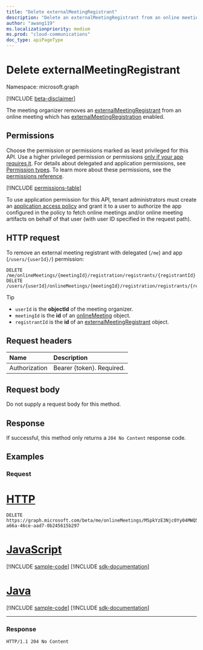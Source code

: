 ```yaml
---
title: "Delete externalMeetingRegistrant"
description: "Delete an externalMeetingRegistrant from an online meeting."
author: "awang119"
ms.localizationpriority: medium
ms.prod: "cloud-communications"
doc_type: apiPageType
---
```


# Delete externalMeetingRegistrant

Namespace: microsoft.graph

[!INCLUDE [beta-disclaimer](../../includes/beta-disclaimer.md)]

The meeting organizer removes an [externalMeetingRegistrant](../resources/externalmeetingregistrant.md) from an online meeting which has [externalMeetingRegistration](../resources/externalmeetingregistration.md) enabled.

## Permissions

Choose the permission or permissions marked as least privileged for this API. Use a higher privileged permission or permissions [only if your app requires it](/graph/permissions-overview#best-practices-for-using-microsoft-graph-permissions). For details about delegated and application permissions, see [Permission types](/graph/permissions-overview#permission-types). To learn more about these permissions, see the [permissions reference](/graph/permissions-reference).

<!-- { "blockType": "permissions", "name": "externalmeetingregistrant_delete" } -->
[!INCLUDE [permissions-table](../includes/permissions/externalmeetingregistrant-delete-permissions.md)]

To use application permission for this API, tenant administrators must create an [application access policy](/graph/cloud-communication-online-meeting-application-access-policy) and grant it to a user to authorize the app configured in the policy to fetch online meetings and/or online meeting artifacts on behalf of that user (with user ID specified in the request path).

## HTTP request

To remove an external meeting registrant with delegated (`/me`) and app (`/users/{userId}/`) permission:

<!-- { "blockType": "ignored" } -->
```http
DELETE /me/onlineMeetings/{meetingId}/registration/registrants/{registrantId}
DELETE /users/{userId}/onlineMeetings/{meetingId}/registration/registrants/{registrantId}
```

> [!TIP]
>
> - `userId` is the **objectId** of the meeting organizer.
> - `meetingId` is the **id** of an [onlineMeeting](../resources/onlinemeeting.md) object.
> - `registrantId` is the **id** of an [externalMeetingRegistrant](../resources/externalmeetingregistrant.md) object.

## Request headers

| Name            | Description               |
| :-------------- | :------------------------ |
| Authorization   | Bearer {token}. Required. |

## Request body

Do not supply a request body for this method.

## Response

If successful, this method only returns a `204 No Content` response code.

## Examples

### Request


# [HTTP](#tab/http)
<!-- {
  "blockType": "request",
  "name": "delete-externalregistratrant",
  "sampleKeys": ["MSpkYzE3Njc0Yy04MWQ5LTRhZGItYmZ", "9d96988d-a66a-46ce-aad7-0b245615b297"]
}-->

```http
DELETE https://graph.microsoft.com/beta/me/onlineMeetings/MSpkYzE3Njc0Yy04MWQ5LTRhZGItYmZ/registration/registrants/9d96988d-a66a-46ce-aad7-0b245615b297
```

# [JavaScript](#tab/javascript)
[!INCLUDE [sample-code](../includes/snippets/javascript/delete-externalregistratrant-javascript-snippets.md)]
[!INCLUDE [sdk-documentation](../includes/snippets/snippets-sdk-documentation-link.md)]

# [Java](#tab/java)
[!INCLUDE [sample-code](../includes/snippets/java/delete-externalregistratrant-java-snippets.md)]
[!INCLUDE [sdk-documentation](../includes/snippets/snippets-sdk-documentation-link.md)]

---

### Response
<!-- {
  "blockType": "response",
  "name": "delete-externalregistratrant"
}-->

```http
HTTP/1.1 204 No Content
```

